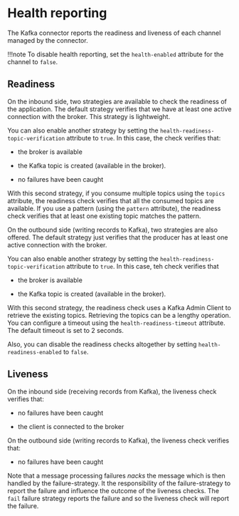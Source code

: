 # Health reporting

The Kafka connector reports the readiness and liveness of each channel
managed by the connector.

!!!note
    To disable health reporting, set the `health-enabled` attribute for the
    channel to `false`.

## Readiness

On the inbound side, two strategies are available to check the readiness
of the application. The default strategy verifies that we have at least
one active connection with the broker. This strategy is lightweight.

You can also enable another strategy by setting the
`health-readiness-topic-verification` attribute to `true`. In this case,
the check verifies that:

-   the broker is available

-   the Kafka topic is created (available in the broker).

-   no failures have been caught

With this second strategy, if you consume multiple topics using the
`topics` attribute, the readiness check verifies that all the consumed
topics are available. If you use a pattern (using the `pattern`
attribute), the readiness check verifies that at least one existing
topic matches the pattern.

On the outbound side (writing records to Kafka), two strategies are also
offered. The default strategy just verifies that the producer has at
least one active connection with the broker.

You can also enable another strategy by setting the
`health-readiness-topic-verification` attribute to `true`. In this case,
teh check verifies that

-   the broker is available

-   the Kafka topic is created (available in the broker).

With this second strategy, the readiness check uses a Kafka Admin Client
to retrieve the existing topics. Retrieving the topics can be a lengthy
operation. You can configure a timeout using the
`health-readiness-timeout` attribute. The default timeout is set to 2
seconds.

Also, you can disable the readiness checks altogether by setting
`health-readiness-enabled` to `false`.

## Liveness

On the inbound side (receiving records from Kafka), the liveness check
verifies that:

-   no failures have been caught

-   the client is connected to the broker

On the outbound side (writing records to Kafka), the liveness check
verifies that:

-   no failures have been caught

Note that a message processing failures *nacks* the message which is
then handled by the failure-strategy. It the responsibility of the
failure-strategy to report the failure and influence the outcome of the
liveness checks. The `fail` failure strategy reports the failure and so
the liveness check will report the failure.
